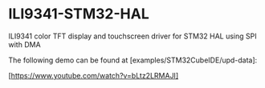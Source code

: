 # ILI9341-STM32-HAL
ILI9341 color TFT display and touchscreen driver for STM32 HAL using SPI with DMA

The following demo can be found at [examples/STM32CubeIDE/upd-data]:

[https://www.youtube.com/watch?v=bLtz2LRMAJI]
